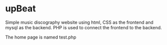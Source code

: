 # upBeat
Simple music discography website using html, CSS as the frontend and mysql as the backend.
PHP is used to connect the frontend to the backend.

The home page is named test.php
